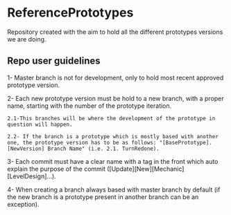 # ReferencePrototypes
Repository created with the aim to hold all the different prototypes versions we are doing.

## Repo user guidelines

1- Master branch is not for development, only to hold most recent approved prototype version.

2- Each new prototype version must be hold to a new branch, with a proper name, starting with the number of the prototype iteration. 

	2.1-This branches will be where the development of the prototype in question will happen.
	
	2.2- If the branch is a prototype which is mostly based with another one, the prototype version has to be as follows: "[BasePrototype].[NewVersion] Branch Name" (i.e. 2.1. TurnRedone).
	
3- Each commit must have a clear name with a tag in the front which auto explain the purpose of the commit ([Update][New][Mechanic][LevelDesign]...).

4- When creating a branch always based with master branch by default (if the new branch is a prototype present in another branch can be an exception).
